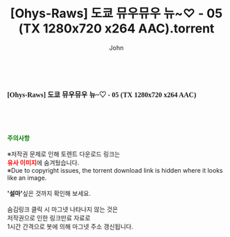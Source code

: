 ﻿---
layout: post
title:  "[Ohys-Raws] 도쿄 뮤우뮤우 뉴~♡ - 05 (TX 1280x720 x264 AAC).torrent"
author: John
categories: [ 애니메이션 ]
tags: [  ]
image:  
description: "[Ohys-Raws] 도쿄 뮤우뮤우 뉴~♡ - 05 (TX 1280x720 x264 AAC) torrent 정보 공유"
toc: true
toc_sticky: true
---

<br>
<div class="view-img">
<a class="view_image" href="http://torrentmobile61.com/bbs/view_image.php?fn=%2Fdata%2Ffile%2Fani%2F3735182707_CNwT4O7c_e23e21477cf7bc32d80788f39df6db90c7cae4e6.jpg" target="_blank"><img alt="" class="img-tag" content="http://torrentmobile61.com/data/file/ani/3735182707_CNwT4O7c_e23e21477cf7bc32d80788f39df6db90c7cae4e6.jpg" itemprop="image" src="http://torrentmobile61.com/data/file/ani/3735182707_CNwT4O7c_e23e21477cf7bc32d80788f39df6db90c7cae4e6.jpg"/></a></div><div class="view-content" itemprop="description">
<p><span style="font-family:nanumsquareround;font-size:16px;font-weight:700;white-space:nowrap;background-color:rgb(255,255,255);">[Ohys-Raws] 도쿄 뮤우뮤우 뉴~♡ - 05 (TX 1280x720 x264 AAC)</span> </p> </div>
    
<br><br><br>
<p data-ke-size="size16"><b><span style="color: green;">주의사항</span></b><br /><br />※저작권 문제로 인해 토렌트 다운로드 링크는<br /><b><span style="color: red;">유사 이미지</span></b>에 숨겨뒀습니다.<br />※Due to copyright issues, the torrent download link is hidden where it looks like an image.<br /><br /><b>'설마'</b>싶은 것까지 확인해 보세요.<br /><br />숨김링크 클릭 시 마그넷 나타나지 않는 것은<br />저작권으로 인한 링크만료 자료로<br />1시간 간격으로 봇에 의해 마그넷 주소 갱신됩니다.</p>
